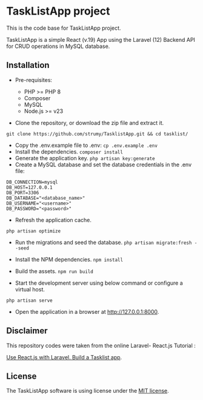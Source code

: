 # TaskListApp project

This is the code base for TaskListApp project.

TaskListApp is a simple React (v.19) App using the Laravel (12) Backend API for CRUD operations in MySQL database.

## Installation
+ Pre-requisites:
    - PHP >= PHP 8
    - Composer
    - MySQL
    - Node.js >= v23

+ Clone the repository, or download the zip file and extract it.

```
git clone https://github.com/strumy/TasklistApp.git && cd tasklist/
```
+ Copy the .env.example file to .env:
```cp .env.example .env```
+ Install the dependencies.
```composer install```
+ Generate the application key.
```php artisan key:generate```
+ Create a MySQL database and set the database credentials in the .env file:
```
DB_CONNECTION=mysql
DB_HOST=127.0.0.1
DB_PORT=3306
DB_DATABASE="<database_name>"
DB_USERNAME="<username>"
DB_PASSWORD="<password>"
```

+ Refresh the application cache.

```php artisan optimize```

+ Run the migrations and seed the database.
```php artisan migrate:fresh --seed```

+ Install the NPM dependencies.
```npm install```

+ Build the assets.
```npm run build```

+ Start the development server using below command or configure a virtual host.

```php artisan serve```

+ Open the application in a browser at http://127.0.0.1:8000.

## Disclaimer
This repository codes were taken from the online Laravel- React.js Tutorial :

[Use React.js with Laravel. Build a Tasklist app](https://dev.to/boolfalse/use-reactjs-with-laravel-build-a-tasklist-app-449f).

## License

The TaskListApp software is using license under the [MIT license](https://opensource.org/licenses/MIT).

